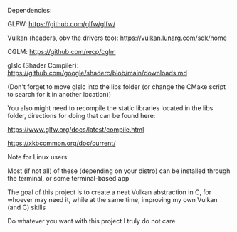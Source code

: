 Dependencies:

  GLFW: 
  https://github.com/glfw/glfw/
  
  Vulkan (headers, obv the drivers too): 
  https://vulkan.lunarg.com/sdk/home
  
  CGLM: 
  https://github.com/recp/cglm

  glslc (Shader Compiler):
  https://github.com/google/shaderc/blob/main/downloads.md

  (Don't forget to move glslc into the libs folder (or change the CMake script to search for it in another location))
  
  You also might need to recompile the static libraries located in the libs folder, directions for doing that can be found here:
  
  https://www.glfw.org/docs/latest/compile.html
  
  https://xkbcommon.org/doc/current/

    
Note for Linux users:

  Most (if not all) of these (depending on your distro) can be installed through the terminal, or some terminal-based app


The goal of this project is to create a neat Vulkan abstraction in C, for whoever may need it, while at the same time, improving my own Vulkan (and C) skills


Do whatever you want with this project I truly do not care
